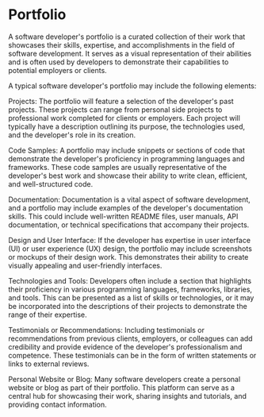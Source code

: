 # Portfolio

A software developer's portfolio is a curated collection of their work that showcases their skills, expertise, and accomplishments in the field of software development. It serves as a visual representation of their abilities and is often used by developers to demonstrate their capabilities to potential employers or clients.

A typical software developer's portfolio may include the following elements:

Projects: The portfolio will feature a selection of the developer's past projects. These projects can range from personal side projects to professional work completed for clients or employers. Each project will typically have a description outlining its purpose, the technologies used, and the developer's role in its creation.

Code Samples: A portfolio may include snippets or sections of code that demonstrate the developer's proficiency in programming languages and frameworks. These code samples are usually representative of the developer's best work and showcase their ability to write clean, efficient, and well-structured code.

Documentation: Documentation is a vital aspect of software development, and a portfolio may include examples of the developer's documentation skills. This could include well-written README files, user manuals, API documentation, or technical specifications that accompany their projects.

Design and User Interface: If the developer has expertise in user interface (UI) or user experience (UX) design, the portfolio may include screenshots or mockups of their design work. This demonstrates their ability to create visually appealing and user-friendly interfaces.

Technologies and Tools: Developers often include a section that highlights their proficiency in various programming languages, frameworks, libraries, and tools. This can be presented as a list of skills or technologies, or it may be incorporated into the descriptions of their projects to demonstrate the range of their expertise.

Testimonials or Recommendations: Including testimonials or recommendations from previous clients, employers, or colleagues can add credibility and provide evidence of the developer's professionalism and competence. These testimonials can be in the form of written statements or links to external reviews.

Personal Website or Blog: Many software developers create a personal website or blog as part of their portfolio. This platform can serve as a central hub for showcasing their work, sharing insights and tutorials, and providing contact information.
